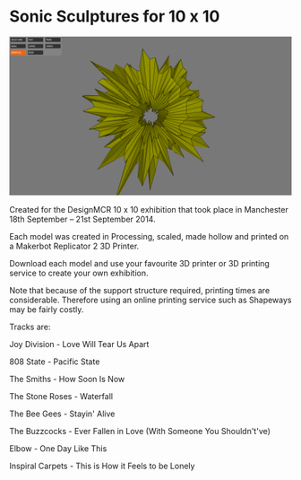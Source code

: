 Sonic Sculptures for 10 x 10
============================

![Flip](808State_.png?raw=true "Model")


Created for the DesignMCR 10 x 10 exhibition that took place in Manchester 18th September – 21st September 2014.

Each model was created in Processing, scaled, made hollow and printed on a Makerbot Replicator 2 3D Printer.

Download each model and use your favourite 3D printer or 3D printing service to create your own exhibition.

Note that because of the support structure required, printing times are considerable. Therefore using an online printing service such as Shapeways may be fairly costly.

Tracks are:

Joy Division - Love Will Tear Us Apart

808 State - Pacific State

The Smiths - How Soon Is Now

The Stone Roses - Waterfall

The Bee Gees - Stayin' Alive

The Buzzcocks - Ever Fallen in Love (With Someone You Shouldn't've)

Elbow - One Day Like This

Inspiral Carpets - This is How it Feels to be Lonely


